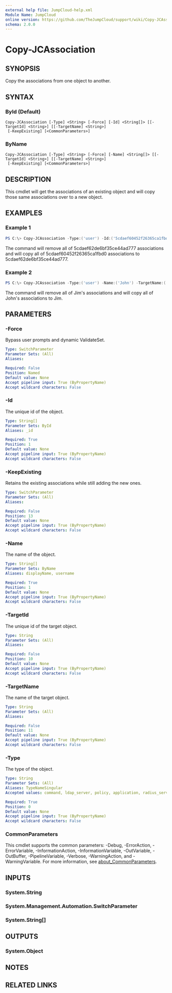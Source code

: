 ```yaml
---
external help file: JumpCloud-help.xml
Module Name: JumpCloud
online version: https://github.com/TheJumpCloud/support/wiki/Copy-JCAssociation
schema: 2.0.0
---
```


# Copy-JCAssociation

## SYNOPSIS
Copy the associations from one object to another.

## SYNTAX

### ById (Default)
```
Copy-JCAssociation [-Type] <String> [-Force] [-Id] <String[]> [[-TargetId] <String>] [[-TargetName] <String>]
 [-KeepExisting] [<CommonParameters>]
```

### ByName
```
Copy-JCAssociation [-Type] <String> [-Force] [-Name] <String[]> [[-TargetId] <String>] [[-TargetName] <String>]
 [-KeepExisting] [<CommonParameters>]
```

## DESCRIPTION
This cmdlet will get the associations of an existing object and will copy those same associations over to a new object.

## EXAMPLES

### Example 1
```powershell
PS C:\> Copy-JCAssociation -Type:('user') -Id:('5cdaef60452f26365ca1fbd0') -TargetId:('5cdaef62de6bf35ce44ad777')
```

The command will remove all of 5cdaef62de6bf35ce44ad777 associations and will copy all of 5cdaef60452f26365ca1fbd0 associations to 5cdaef62de6bf35ce44ad777.

### Example 2
```powershell
PS C:\> Copy-JCAssociation -Type:('user') -Name:('John') -TargetName:('Jim')
```

The command will remove all of Jim's associations and will copy all of John's associations to Jim.

## PARAMETERS

### -Force
Bypass user prompts and dynamic ValidateSet.

```yaml
Type: SwitchParameter
Parameter Sets: (All)
Aliases:

Required: False
Position: Named
Default value: None
Accept pipeline input: True (ByPropertyName)
Accept wildcard characters: False
```

### -Id
The unique id of the object.

```yaml
Type: String[]
Parameter Sets: ById
Aliases: _id

Required: True
Position: 1
Default value: None
Accept pipeline input: True (ByPropertyName)
Accept wildcard characters: False
```

### -KeepExisting
Retains the existing associations while still adding the new ones.

```yaml
Type: SwitchParameter
Parameter Sets: (All)
Aliases:

Required: False
Position: 13
Default value: None
Accept pipeline input: True (ByPropertyName)
Accept wildcard characters: False
```

### -Name
The name of the object.

```yaml
Type: String[]
Parameter Sets: ByName
Aliases: displayName, username

Required: True
Position: 1
Default value: None
Accept pipeline input: True (ByPropertyName)
Accept wildcard characters: False
```

### -TargetId
The unique id of the target object.

```yaml
Type: String
Parameter Sets: (All)
Aliases:

Required: False
Position: 10
Default value: None
Accept pipeline input: True (ByPropertyName)
Accept wildcard characters: False
```

### -TargetName
The name of the target object.

```yaml
Type: String
Parameter Sets: (All)
Aliases:

Required: False
Position: 11
Default value: None
Accept pipeline input: True (ByPropertyName)
Accept wildcard characters: False
```

### -Type
The type of the object.

```yaml
Type: String
Parameter Sets: (All)
Aliases: TypeNameSingular
Accepted values: command, ldap_server, policy, application, radius_server, system_group, system, user_group, user, g_suite, office_365

Required: True
Position: 0
Default value: None
Accept pipeline input: True (ByPropertyName)
Accept wildcard characters: False
```

### CommonParameters
This cmdlet supports the common parameters: -Debug, -ErrorAction, -ErrorVariable, -InformationAction, -InformationVariable, -OutVariable, -OutBuffer, -PipelineVariable, -Verbose, -WarningAction, and -WarningVariable. For more information, see [about_CommonParameters](http://go.microsoft.com/fwlink/?LinkID=113216).

## INPUTS

### System.String
### System.Management.Automation.SwitchParameter
### System.String[]
## OUTPUTS

### System.Object
## NOTES

## RELATED LINKS
